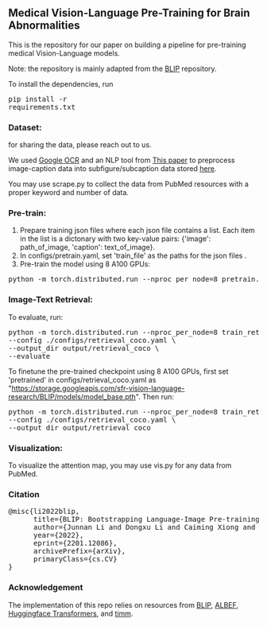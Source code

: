 ## Medical Vision-Language Pre-Training for Brain Abnormalities

This is the repository for our paper on building a pipeline for pre-training medical Vision-Language models.

Note: the repository is mainly adapted from the <a href="https://github.com/salesforce/BLIP">BLIP</a> repository.

To install the dependencies, run <pre/>pip install -r requirements.txt</pre> 

### Dataset:
for sharing the data, please reach out to us.

We used <a href="https://cloud.google.com/vision/docs/ocr">Google OCR</a> and an NLP tool from <a href="https://cloud.google.com/vision/docs/ocr">This paper</a> to preprocess image-caption data into subfigure/subcaption data stored <a href="">here</a>. 

You may use scrape.py to collect the data from PubMed resources with a proper keyword and number of data.

### Pre-train:
1. Prepare training json files where each json file contains a list. Each item in the list is a dictonary with two key-value pairs: {'image': path_of_image, 'caption': text_of_image}. 
2. In configs/pretrain.yaml, set 'train_file' as the paths for the json files .
3. Pre-train the model using 8 A100 GPUs:
<pre>python -m torch.distributed.run --nproc_per_node=8 pretrain.py --config ./configs/Pretrain.yaml --output_dir output/Pretrain </pre> 

### Image-Text Retrieval:
To evaluate, run:
<pre>python -m torch.distributed.run --nproc_per_node=8 train_retrieval.py \
--config ./configs/retrieval_coco.yaml \
--output_dir output/retrieval_coco \
--evaluate</pre> 
To finetune the pre-trained checkpoint using 8 A100 GPUs, first set 'pretrained' in configs/retrieval_coco.yaml as "https://storage.googleapis.com/sfr-vision-language-research/BLIP/models/model_base.pth". Then run:
<pre>python -m torch.distributed.run --nproc_per_node=8 train_retrieval.py \
--config ./configs/retrieval_coco.yaml \
--output_dir output/retrieval_coco </pre> 

### Visualization:
To visualize the attention map, you may use vis.py for any data from PubMed.


### Citation
<pre>
@misc{li2022blip,
      title={BLIP: Bootstrapping Language-Image Pre-training for Unified Vision-Language Understanding and Generation}, 
      author={Junnan Li and Dongxu Li and Caiming Xiong and Steven Hoi},
      year={2022},
      eprint={2201.12086},
      archivePrefix={arXiv},
      primaryClass={cs.CV}
}</pre>

### Acknowledgement
The implementation of this repo relies on resources from <a href="https://github.com/salesforce/BLIP">BLIP</a>, <a href="https://github.com/salesforce/ALBEF">ALBEF</a>, <a href="https://github.com/huggingface/transformers">Huggingface Transformers</a>, and <a href="https://github.com/rwightman/pytorch-image-models/tree/master/timm">timm</a>.
